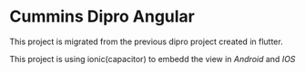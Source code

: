 # Cummins Dipro Angular

This project is migrated from the previous dipro project created in flutter.

This project is using ionic(capacitor) to embedd the view in *Android* and *IOS*
